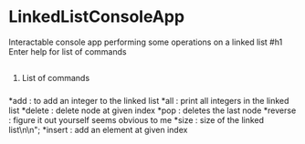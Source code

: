 # LinkedListConsoleApp
Interactable console app performing some operations on a linked list
#h1
Enter help for list of commands

##
1. List of commands

###
  *add : to add an integer to the linked list
  *all : print all integers in the linked list
  *delete : delete node at given index
  *pop : deletes the last node
  *reverse : figure it out yourself seems obvious to me
  *size : size of the linked list\n\n";
  *insert : add an element at given index

